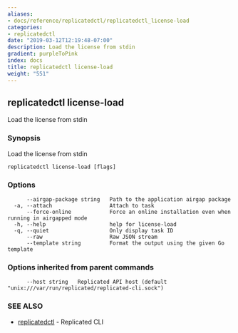 ```yaml
---
aliases:
- docs/reference/replicatedctl/replicatedctl_license-load
categories:
- replicatedctl
date: "2019-03-12T12:19:48-07:00"
description: Load the license from stdin
gradient: purpleToPink
index: docs
title: replicatedctl license-load
weight: "551"
---
```


## replicatedctl license-load

Load the license from stdin

### Synopsis

Load the license from stdin

```
replicatedctl license-load [flags]
```

### Options

```
      --airgap-package string   Path to the application airgap package
  -a, --attach                  Attach to task
      --force-online            Force an online installation even when running in airgapped mode
  -h, --help                    help for license-load
  -q, --quiet                   Only display task ID
      --raw                     Raw JSON stream
      --template string         Format the output using the given Go template
```

### Options inherited from parent commands

```
      --host string   Replicated API host (default "unix:///var/run/replicated/replicated-cli.sock")
```

### SEE ALSO

* [replicatedctl](/api/replicatedctl/)	 - Replicated CLI


